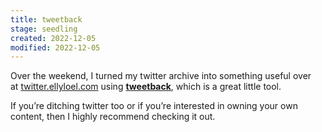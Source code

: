 ```yaml
---
title: tweetback
stage: seedling
created: 2022-12-05
modified: 2022-12-05
---
```


Over the weekend, I turned my twitter archive into something useful over at [twitter.ellyloel.com](http://twitter.ellyloel.com/) using [**tweetback**](https://github.com/tweetback/tweetback), which is a great little tool.

If you’re ditching twitter too or if you’re interested in owning your own content, then I highly recommend checking it out.